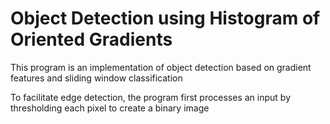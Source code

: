 # Object Detection using Histogram of Oriented Gradients

This program is an implementation of object detection based on gradient features and sliding window classification

To facilitate edge detection, the program first processes an input by thresholding each pixel to create a binary image
